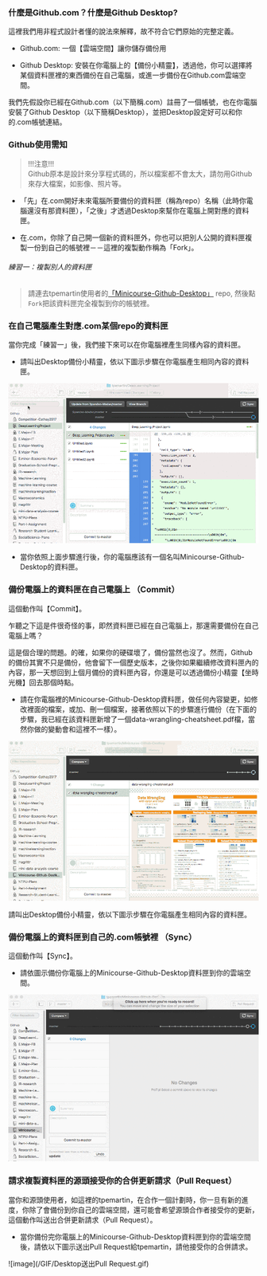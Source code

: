 ### 什麼是Github.com？什麼是Github Desktop? 

這裡我們用非程式設計者懂的說法來解釋，故不符合它們原始的完整定義。  
- Github.com: 一個【雲端空間】讓你儲存備份用 

- Github Desktop: 安裝在你電腦上的【備份小精靈】，透過他，你可以選擇將某個資料匣裡的東西備份在自己電腦，或進一步備份在Github.com雲端空間。

我們先假設你已經在Github.com（以下簡稱.com）註冊了一個帳號，也在你電腦安裝了Github Desktop（以下簡稱Desktop），並把Desktop設定好可以和你的.com帳號連結。  

### Github使用需知   

>!!!注意!!!  
Github原本是設計來分享程式碼的，所以檔案都不會太大，請勿用Github來存大檔案，如影像、照片等。  


- 「先」在.com開好未來電腦所要備份的資料匣（稱為repo）名稱（此時你電腦還沒有那資料匣），「之後」才透過Desktop來幫你在電腦上開對應的資料匣。   

- 在.com，你除了自己開一個新的資料匣外，你也可以把別人公開的資料匣複製一份到自己的帳號裡－－這裡的複製動作稱為「Fork」。

###### 練習一：複製別人的資料匣  
> 請連去tpemartin使用者的[「Minicourse-Github-Desktop」](https://github.com/tpemartin/Minicourse-Github-Destkop) repo, 然後點`Fork`把該資料匣完全複製到你的帳號裡。  

### 在自己電腦產生對應.com某個repo的資料匣  

當你完成「練習一」後，我們接下來可以在你電腦裡產生同樣內容的資料匣。  

- 請叫出Desktop備份小精靈，依以下圖示步驟在你電腦產生相同內容的資料匣。 

![image](/GIF/Desktop複製com資料匣.gif)

- 當你依照上面步驟進行後，你的電腦應該有一個名叫Minicourse-Github-Desktop的資料匣。 

### 備份電腦上的資料匣在自己電腦上 （Commit） 

這個動作叫【Commit】。

乍聽之下這是件很奇怪的事，即然資料匣已經在自己電腦上，那還需要備份在自己電腦上嗎？  

這是個合理的問題。的確，如果你的硬碟壞了，備份當然也沒了。然而，Github的備份其實不只是備份，他會留下一個歷史版本，之後你如果繼續修改資料匣內的內容，那一天想回到上個月備份的資料匣內容，你還是可以透過備份小精靈【坐時光機】回去那個時點。

- 請在你電腦裡的Minicourse-Github-Desktop資料匣，做任何內容變更，如修改裡面的檔案，或加、刪一個檔案，接著依照以下的步驟進行備份（在下面的步驟，我已經在該資料匣新增了一個data-wrangling-cheatsheet.pdf檔，當然你做的變動會和這裡不一樣）。  

![image](/GIF/Desktop備份在自己電腦.gif)  

請叫出Desktop備份小精靈，依以下圖示步驟在你電腦產生相同內容的資料匣。 

### 備份電腦上的資料匣到自己的.com帳號裡 （Sync）

這個動作叫【Sync】。

- 請依圖示備份你電腦上的Minicourse-Github-Desktop資料匣到你的雲端空間。  

![image](/GIF/Desktop備份到com雲端.gif)  

### 請求複製資料匣的源頭接受你的合併更新請求（Pull Request）   

當你和源頭使用者，如這裡的tpemartin，在合作一個計劃時，你一旦有新的進度，你除了會備份到你自己的雲端空間，還可能會希望源頭合作者接受你的更新，這個動作叫送出合併更新請求（Pull Request）。  

- 當你備份完你電腦上的Minicourse-Github-Desktop資料匣到你的雲端空間後，請依以下圖示送出Pull Request給tpemartin，請他接受你的合併請求。  

![image](/GIF/Desktop送出Pull Request.gif)
